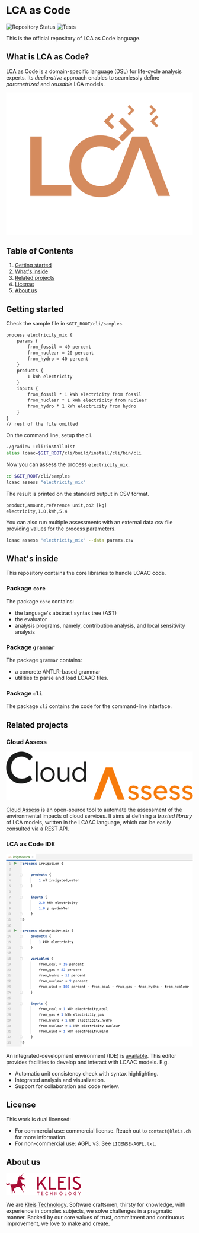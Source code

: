 # LCA as Code

![Repository Status](https://www.repostatus.org/badges/latest/active.svg)
![Tests](https://github.com/kleis-technology/lcaac/actions/workflows/test.yaml/badge.svg)

This is the official repository of LCA as Code language.

## What is LCA as Code?

LCA as Code is a domain-specific language (DSL) for life-cycle analysis experts.
Its *declarative* approach enables to seamlessly define *parametrized* and *reusable* LCA models.

![LCA as Code](./assets/logo-white-60pct.png)

## Table of Contents

1. [Getting started](#getting-started)
2. [What's inside](#whats-inside)
3. [Related projects](#related-projects)
4. [License](#license)
5. [About us](#about-us)

## Getting started

Check the sample file in `$GIT_ROOT/cli/samples`.

```lca
process electricity_mix {
    params {
        from_fossil = 40 percent
        from_nuclear = 20 percent
        from_hydro = 40 percent
    }
    products {
        1 kWh electricity
    }
    inputs {
        from_fossil * 1 kWh electricity from fossil
        from_nuclear * 1 kWh electricity from nuclear
        from_hydro * 1 kWh electricity from hydro
    }
}
// rest of the file omitted
```

On the command line, setup the cli.
```bash
./gradlew :cli:installDist
alias lcaac=$GIT_ROOT/cli/build/install/cli/bin/cli
```

Now you can assess the process `electricity_mix`.
```bash
cd $GIT_ROOT/cli/samples
lcaac assess "electricity_mix"
```
The result is printed on the standard output in CSV format.
```csv
product,amount,reference unit,co2 [kg]
electricity,1.0,kWh,5.4
```

You can also run multiple assessments with an external data csv file providing values for the process parameters.
```bash
lcaac assess "electricity_mix" --data params.csv
```


## What's inside

This repository contains the core libraries to handle LCAAC code.

### Package `core`

The package `core` contains:
- the language's abstract syntax tree (AST)
- the evaluator
- analysis programs, namely, contribution analysis, and local sensitivity analysis

### Package `grammar`

The package `grammar` contains:
- a concrete ANTLR-based grammar
- utilities to parse and load LCAAC files.

### Package `cli`

The package `cli` contains the code for the command-line interface.

## Related projects

### Cloud Assess

![Cloud Assess](./assets/cloudassess.svg)

[Cloud Assess](https://github.com/kleis-technology/cloud-assess) is an open-source tool 
to automate the assessment of the environmental impacts of cloud services.
It aims at defining a *trusted library* of LCA models, written in the LCAAC language,
which can be easily consulted via a REST API.

### LCA as Code IDE

![LCA as Code IDE](./assets/code_sample.png)

An integrated-development environment (IDE) is [available](https://lca-as-code.com).
This editor provides facilities to develop and interact with LCAAC models. E.g.
- Automatic unit consistency check with syntax highlighting.
- Integrated analysis and visualization.
- Support for collaboration and code review.

## License

This work is dual licensed:
- For commercial use: commercial license. Reach out to `contact@kleis.ch` for more information.
- For non-commercial use: AGPL v3. See `LICENSE-AGPL.txt`.

## About us

![Kleis](./assets/kleis.svg)

We are [Kleis Technology](https://kleis.ch).
Software craftsmen, thirsty for knowledge, with experience in complex subjects, we solve challenges in a pragmatic manner. 
Backed by our core values of trust, commitment and continuous improvement, we love to make and create.
